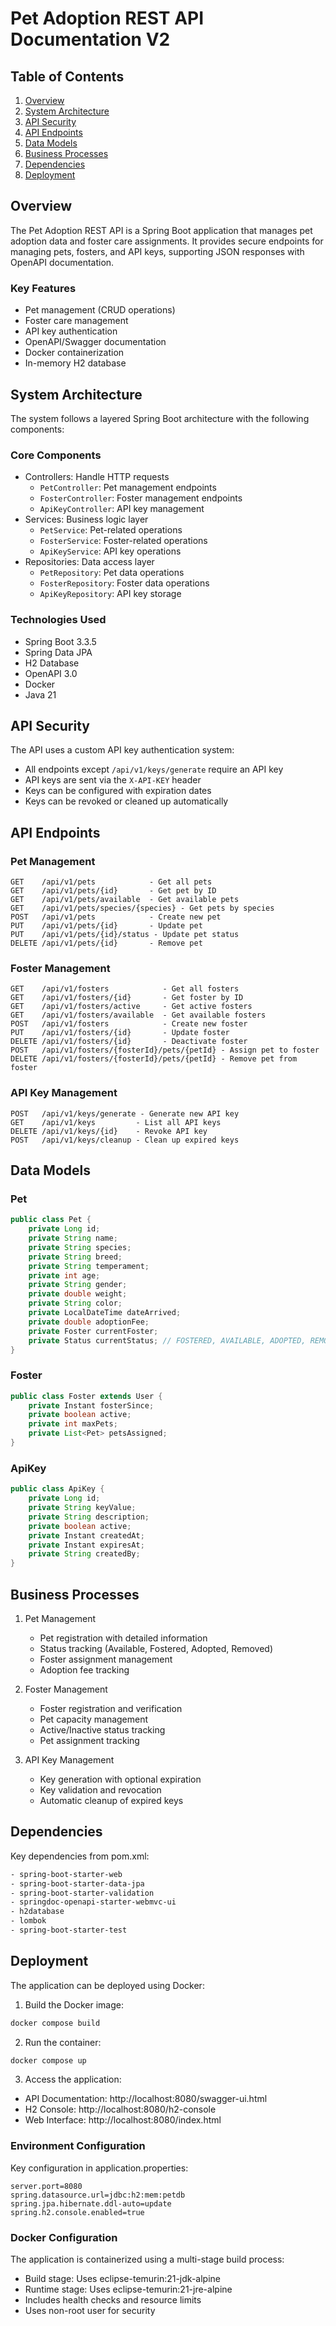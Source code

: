 # Pet Adoption REST API Documentation V2

## Table of Contents
1. [Overview](#overview)
2. [System Architecture](#system-architecture)
3. [API Security](#api-security)
4. [API Endpoints](#api-endpoints)
5. [Data Models](#data-models)
6. [Business Processes](#business-processes)
7. [Dependencies](#dependencies)
8. [Deployment](#deployment)

## Overview
The Pet Adoption REST API is a Spring Boot application that manages pet adoption data and foster care assignments. It provides secure endpoints for managing pets, fosters, and API keys, supporting JSON responses with OpenAPI documentation.

### Key Features
- Pet management (CRUD operations)
- Foster care management
- API key authentication
- OpenAPI/Swagger documentation
- Docker containerization
- In-memory H2 database

## System Architecture
The system follows a layered Spring Boot architecture with the following components:

### Core Components
- Controllers: Handle HTTP requests
    - `PetController`: Pet management endpoints
    - `FosterController`: Foster management endpoints
    - `ApiKeyController`: API key management
- Services: Business logic layer
    - `PetService`: Pet-related operations
    - `FosterService`: Foster-related operations
    - `ApiKeyService`: API key operations
- Repositories: Data access layer
    - `PetRepository`: Pet data operations
    - `FosterRepository`: Foster data operations
    - `ApiKeyRepository`: API key storage

### Technologies Used
- Spring Boot 3.3.5
- Spring Data JPA
- H2 Database
- OpenAPI 3.0
- Docker
- Java 21

## API Security
The API uses a custom API key authentication system:

- All endpoints except `/api/v1/keys/generate` require an API key
- API keys are sent via the `X-API-KEY` header
- Keys can be configured with expiration dates
- Keys can be revoked or cleaned up automatically

## API Endpoints

### Pet Management
```
GET    /api/v1/pets            - Get all pets
GET    /api/v1/pets/{id}       - Get pet by ID
GET    /api/v1/pets/available  - Get available pets
GET    /api/v1/pets/species/{species} - Get pets by species
POST   /api/v1/pets            - Create new pet
PUT    /api/v1/pets/{id}       - Update pet
PUT    /api/v1/pets/{id}/status - Update pet status
DELETE /api/v1/pets/{id}       - Remove pet
```

### Foster Management
```
GET    /api/v1/fosters            - Get all fosters
GET    /api/v1/fosters/{id}       - Get foster by ID
GET    /api/v1/fosters/active     - Get active fosters
GET    /api/v1/fosters/available  - Get available fosters
POST   /api/v1/fosters            - Create new foster
PUT    /api/v1/fosters/{id}       - Update foster
DELETE /api/v1/fosters/{id}       - Deactivate foster
POST   /api/v1/fosters/{fosterId}/pets/{petId} - Assign pet to foster
DELETE /api/v1/fosters/{fosterId}/pets/{petId} - Remove pet from foster
```

### API Key Management
```
POST   /api/v1/keys/generate - Generate new API key
GET    /api/v1/keys         - List all API keys
DELETE /api/v1/keys/{id}    - Revoke API key
POST   /api/v1/keys/cleanup - Clean up expired keys
```

## Data Models

### Pet
```java
public class Pet {
    private Long id;
    private String name;
    private String species;
    private String breed;
    private String temperament;
    private int age;
    private String gender;
    private double weight;
    private String color;
    private LocalDateTime dateArrived;
    private double adoptionFee;
    private Foster currentFoster;
    private Status currentStatus; // FOSTERED, AVAILABLE, ADOPTED, REMOVED
}
```

### Foster
```java
public class Foster extends User {
    private Instant fosterSince;
    private boolean active;
    private int maxPets;
    private List<Pet> petsAssigned;
}
```

### ApiKey
```java
public class ApiKey {
    private Long id;
    private String keyValue;
    private String description;
    private boolean active;
    private Instant createdAt;
    private Instant expiresAt;
    private String createdBy;
}
```

## Business Processes

1. Pet Management
    - Pet registration with detailed information
    - Status tracking (Available, Fostered, Adopted, Removed)
    - Foster assignment management
    - Adoption fee tracking

2. Foster Management
    - Foster registration and verification
    - Pet capacity management
    - Active/Inactive status tracking
    - Pet assignment tracking

3. API Key Management
    - Key generation with optional expiration
    - Key validation and revocation
    - Automatic cleanup of expired keys

## Dependencies
Key dependencies from pom.xml:
```xml
- spring-boot-starter-web
- spring-boot-starter-data-jpa
- spring-boot-starter-validation
- springdoc-openapi-starter-webmvc-ui
- h2database
- lombok
- spring-boot-starter-test
```

## Deployment
The application can be deployed using Docker:

1. Build the Docker image:
```bash
docker compose build
```

2. Run the container:
```bash
docker compose up
```

3. Access the application:
- API Documentation: http://localhost:8080/swagger-ui.html
- H2 Console: http://localhost:8080/h2-console
- Web Interface: http://localhost:8080/index.html

### Environment Configuration
Key configuration in application.properties:
```properties
server.port=8080
spring.datasource.url=jdbc:h2:mem:petdb
spring.jpa.hibernate.ddl-auto=update
spring.h2.console.enabled=true
```

### Docker Configuration
The application is containerized using a multi-stage build process:
- Build stage: Uses eclipse-temurin:21-jdk-alpine
- Runtime stage: Uses eclipse-temurin:21-jre-alpine
- Includes health checks and resource limits
- Uses non-root user for security
